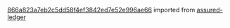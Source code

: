 [866a823a7eb2c5dd58f4ef3842ed7e52e996ae66](https://github.com/insolar/assured-ledger/commit/866a823a7eb2c5dd58f4ef3842ed7e52e996ae66) imported from [assured-ledger](https://github.com/insolar/assured-ledger)
